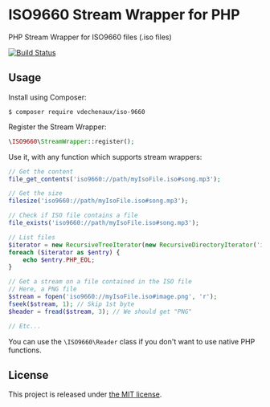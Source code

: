 # ISO9660 Stream Wrapper for PHP

PHP Stream Wrapper for ISO9660 files (.iso files)

[![Build Status](https://travis-ci.org/vdechenaux/iso-9660.svg?branch=master)](https://travis-ci.org/vdechenaux/iso-9660)

## Usage

Install using Composer:

```
$ composer require vdechenaux/iso-9660
```

Register the Stream Wrapper:

```php
\ISO9660\StreamWrapper::register();
```

Use it, with any function which supports stream wrappers:

```php
// Get the content
file_get_contents('iso9660://path/myIsoFile.iso#song.mp3');

// Get the size
filesize('iso9660://path/myIsoFile.iso#song.mp3');

// Check if ISO file contains a file
file_exists('iso9660://path/myIsoFile.iso#song.mp3');

// List files
$iterator = new RecursiveTreeIterator(new RecursiveDirectoryIterator('iso9660://myIsoFile.iso#'));
foreach ($iterator as $entry) {
    echo $entry.PHP_EOL;
}

// Get a stream on a file contained in the ISO file
// Here, a PNG file
$stream = fopen('iso9660://myIsoFile.iso#image.png', 'r');
fseek($stream, 1); // Skip 1st byte
$header = fread($stream, 3); // We should get "PNG"

// Etc...
```

You can use the `\ISO9660\Reader` class if you don't want to use native PHP functions.

## License

This project is released under [the MIT license](LICENSE).
